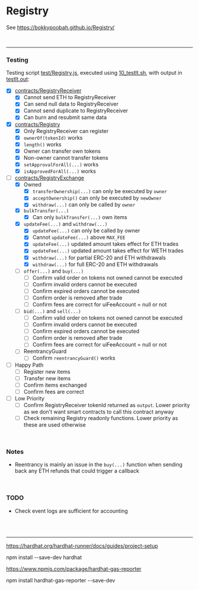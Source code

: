 # Registry

See https://bokkypoobah.github.io/Registry/

<br />

---

### Testing

Testing script [test/Registry.js](test/Registry.js), executed using [10_testIt.sh](10_testIt.sh), with output in [testIt.out](testIt.out):

* [x] [contracts/RegistryReceiver](contracts/Registry.sol)
  * [x] Cannot send ETH to RegistryReceiver
  * [x] Can send null data to RegistryReceiver
  * [x] Cannot send duplicate to RegistryReceiver
  * [x] Can burn and resubmit same data
* [x] [contracts/Registry](contracts/Registry.sol)
  * [x] Only RegistryReceiver can register
  * [x] `ownerOf(tokenId)` works
  * [x] `length()` works
  * [x] Owner can transfer own tokens
  * [x] Non-owner cannot transfer tokens
  * [x] `setApprovalForAll(...)` works
  * [x] `isApprovedForAll(...)` works
* [ ] [contracts/RegistryExchange](contracts/RegistryExchange.sol)
  * [x] Owned
    * [x] `transferOwnership(...)` can only be executed by `owner`
    * [x] `acceptOwnership()` can only be executed by `newOwner`
    * [x] `withdraw(...)` can only be called by `owner`
  * [x] `bulkTransfer(...)`
    * [x] Can only `bulkTransfer(...)` own items
  * [x] `updateFee(...)` and `withdraw(...)`
    * [x] `updateFee(...)` can only be called by owner
    * [x] Cannot `updateFee(...)` above `MAX_FEE`
    * [x] `updateFee(...)` updated amount takes effect for ETH trades
    * [x] `updateFee(...)` updated amount takes effect for WETH trades
    * [x] `withdraw(...)` for partial ERC-20 and ETH withdrawals
    * [x] `withdraw(...)` for full ERC-20 and ETH withdrawals
  * [ ] `offer(...)` and `buy(...)`
    * [ ] Confirm valid order on tokens not owned cannot be executed
    * [ ] Confirm invalid orders cannot be executed
    * [ ] Confirm expired orders cannot be executed
    * [ ] Confirm order is removed after trade
    * [ ] Confirm fees are correct for uiFeeAccount = null or not
  * [ ] `bid(...)` and `sell(...)`
    * [ ] Confirm valid order on tokens not owned cannot be executed
    * [ ] Confirm invalid orders cannot be executed
    * [ ] Confirm expired orders cannot be executed
    * [ ] Confirm order is removed after trade
    * [ ] Confirm fees are correct for uiFeeAccount = null or not
  * [ ] ReentrancyGuard
    * [ ] Confirm `reentrancyGuard()` works
* [ ] Happy Path
  * [ ] Register new items
  * [ ] Transfer new items
  * [ ] Confirm items exchanged
  * [ ] Confirm fees are correct
* [ ] Low Priority
  * [ ] Confirm RegistryReceiver tokenId returned as `output`. Lower priority as we don't want smart contracts to call this contract anyway
  * [ ] Check remaining Registry readonly functions. Lower priority as these are used otherwise

<br />

### Notes

* Reentrancy is mainly an issue in the `buy(...)` function when sending back any ETH refunds that could trigger a callback

<br />

### TODO

* Check event logs are sufficient for accounting

<br />

<br />

---

https://hardhat.org/hardhat-runner/docs/guides/project-setup

npm install --save-dev hardhat

https://www.npmjs.com/package/hardhat-gas-reporter

npm install hardhat-gas-reporter --save-dev
